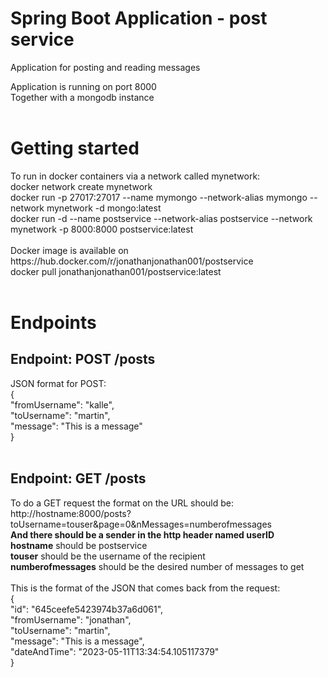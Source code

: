 <h1>Spring Boot Application - post service</h1>
Application for posting and reading messages<BR>

Application is running on port 8000<BR>
Together with a mongodb instance<BR>
<BR>
<h1>Getting started</h1>
To run in docker containers  via a network called mynetwork:<BR>
docker network create mynetwork<BR>
docker run -p 27017:27017 --name mymongo --network-alias mymongo --network mynetwork -d mongo:latest<BR>
docker run -d --name postservice --network-alias postservice --network mynetwork -p 8000:8000 postservice:latest<BR>
<BR>
Docker image is available on <BR>
https://hub.docker.com/r/jonathanjonathan001/postservice <BR>
docker pull jonathanjonathan001/postservice:latest
<BR>
<BR>
<h1>Endpoints</h1>

<h2>Endpoint: POST /posts</h2>
JSON format for POST:<BR>
{<BR>
"fromUsername": "kalle",<BR>
"toUsername": "martin",<BR>
"message": "This is a message"<BR>
}<BR>
<BR>
<h2>Endpoint: GET /posts</h2>
To do a GET request the format on the URL should be:<BR>
http://hostname:8000/posts?toUsername=touser&page=0&nMessages=numberofmessages <BR>
<b>And there should be a sender in the http header named userID</b><BR>
<b>hostname</b> should be postservice<BR>
<b>touser</b> should be the username of the recipient<BR>
<b>numberofmessages</b> should be the desired number of messages to get<BR>
<BR>
This is the format of the JSON that comes back from the request:<BR>
{<BR>
"id": "645ceefe5423974b37a6d061",<BR>
"fromUsername": "jonathan",<BR>
"toUsername": "martin",<BR>
"message": "This is a message",<BR>
"dateAndTime": "2023-05-11T13:34:54.105117379"<BR>
}<BR>
